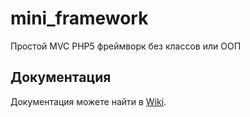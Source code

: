 # mini_framework

Простой MVC PHP5 фреймворк без классов или ООП

## Документация

Документация можете найти в [Wiki](https://github.com/Volter9/mini_framework/wiki).